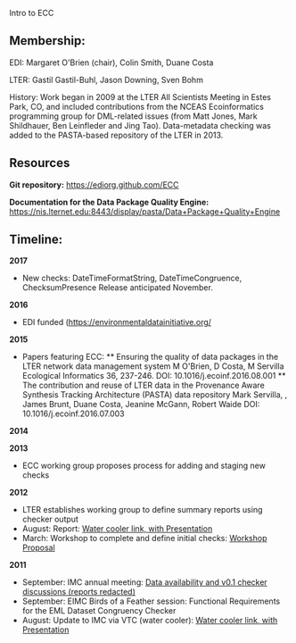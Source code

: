 Intro to ECC 

## Membership:
EDI: Margaret O'Brien (chair), Colin Smith, Duane Costa

LTER: Gastil Gastil-Buhl, Jason Downing, Sven Bohm

History: Work began in 2009 at the LTER All Scientists Meeting in Estes Park, CO, and included contributions from the NCEAS Ecoinformatics programming group for DML-related issues (from Matt Jones, Mark Shildhauer, Ben Leinfleder and Jing Tao). Data-metadata checking was added to the PASTA-based repository of the LTER in 2013. 

## Resources
<strong>Git repository:</strong>
<a href="https://ediorg.github.com/ECC">https://ediorg.github.com/ECC</a>

<strong>Documentation for the Data Package Quality Engine:</strong>
<a href="https://nis.lternet.edu:8443/display/pasta/Data+Package+Quality+Engine">https://nis.lternet.edu:8443/display/pasta/Data+Package+Quality+Engine</a>



 
## Timeline:

<strong>2017</strong>
* New checks: DateTimeFormatString, DateTimeCongruence, ChecksumPresence
Release anticipated November.

<strong>2016</strong>
* EDI funded (<a href="https://environmentaldatainitiative.org/">https://environmentaldatainitiative.org/</a>

<strong>2015</strong>
* Papers featuring ECC:
 ** Ensuring the quality of data packages in the LTER network data management system
M O'Brien, D Costa, M Servilla
Ecological Informatics 36, 237-246. DOI: 10.1016/j.ecoinf.2016.08.001
 ** The contribution and reuse of LTER data in the Provenance Aware Synthesis Tracking Architecture (PASTA) data repository
Mark Servilla, , James Brunt, Duane Costa, Jeanine McGann, Robert Waide
DOI: 10.1016/j.ecoinf.2016.07.003

<strong>2014</strong>



<strong>2013</strong>
* ECC working group proposes process for adding and staging new checks


<strong>2012</strong>
* LTER establishes working group to define summary reports using checker output
* August: Report: <a href="http://im.lternet.edu/node/1064">Water cooler link, with Presentation</a>
* March: Workshop to complete and define initial checks: <a href="http://intranet2.lternet.edu/content/defining-checks-ensure-high-quality-lter-data-packages">Workshop Proposal</a>

<strong>2011</strong>
* September: IMC annual meeting: <a href="http://im.lternet.edu/meetings/2011/breakout1">Data availability and v0.1 checker discussions (reports redacted)</a>
* September: EIMC Birds of a Feather session: Functional Requirements for the EML Dataset Congruency Checker
* August: Update to IMC via VTC  (water cooler): <a href="http://im.lternet.edu/node/912">Water cooler link, with Presentation</a>
